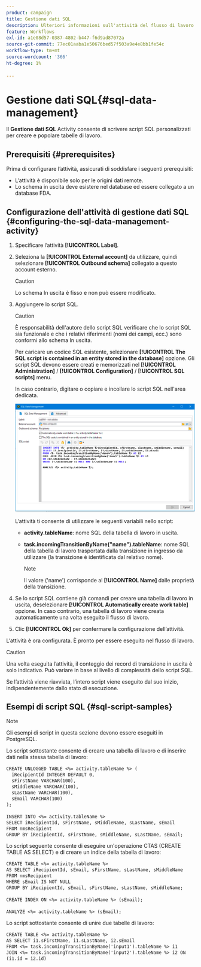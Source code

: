 ```yaml
---
product: campaign
title: Gestione dati SQL
description: Ulteriori informazioni sull'attività del flusso di lavoro di Gestione dati SQL
feature: Workflows
exl-id: a1e08d57-0387-4802-b447-f6d9ad87072a
source-git-commit: 77ec01aaba1e50676bed57f503a9e4e8bb1fe54c
workflow-type: tm+mt
source-wordcount: '366'
ht-degree: 1%

---
```


# Gestione dati SQL{#sql-data-management}

Il **Gestione dati SQL** Activity consente di scrivere script SQL personalizzati per creare e popolare tabelle di lavoro.

## Prerequisiti {#prerequisites}

Prima di configurare l’attività, assicurati di soddisfare i seguenti prerequisiti:

* L’attività è disponibile solo per le origini dati remote.
* Lo schema in uscita deve esistere nel database ed essere collegato a un database FDA.


## Configurazione dell&#39;attività di gestione dati SQL {#configuring-the-sql-data-management-activity}

1. Specificare l’attività **[!UICONTROL Label]**.
1. Seleziona la **[!UICONTROL External account]** da utilizzare, quindi selezionare **[!UICONTROL Outbound schema]** collegato a questo account esterno.

   >[!CAUTION]
   >
   >Lo schema In uscita è fisso e non può essere modificato.

1. Aggiungere lo script SQL.

   >[!CAUTION]
   >
   >È responsabilità dell&#39;autore dello script SQL verificare che lo script SQL sia funzionale e che i relativi riferimenti (nomi dei campi, ecc.) sono conformi allo schema In uscita.

   Per caricare un codice SQL esistente, selezionare **[!UICONTROL The SQL script is contained in an entity stored in the database]** opzione. Gli script SQL devono essere creati e memorizzati nel **[!UICONTROL Administration]** / **[!UICONTROL Configuration]** / **[!UICONTROL SQL scripts]** menu.

   In caso contrario, digitare o copiare e incollare lo script SQL nell&#39;area dedicata.

   ![](assets/sql_datamanagement.png)

   L’attività ti consente di utilizzare le seguenti variabili nello script:

   * **activity.tableName**: nome SQL della tabella di lavoro in uscita.
   * **task.incomingTransitionByName(&quot;name&quot;).tableName**: nome SQL della tabella di lavoro trasportata dalla transizione in ingresso da utilizzare (la transizione è identificata dal relativo nome).

      >[!NOTE]
      >
      >Il valore (&#39;name&#39;) corrisponde al **[!UICONTROL Name]** dalle proprietà della transizione.

1. Se lo script SQL contiene già comandi per creare una tabella di lavoro in uscita, deselezionare **[!UICONTROL Automatically create work table]** opzione. In caso contrario, una tabella di lavoro viene creata automaticamente una volta eseguito il flusso di lavoro.
1. Clic **[!UICONTROL Ok]** per confermare la configurazione dell’attività.

L’attività è ora configurata. È pronto per essere eseguito nel flusso di lavoro.

>[!CAUTION]
>
>Una volta eseguita l’attività, il conteggio dei record di transizione in uscita è solo indicativo. Può variare in base al livello di complessità dello script SQL.
>  
>Se l’attività viene riavviata, l’intero script viene eseguito dal suo inizio, indipendentemente dallo stato di esecuzione.

## Esempi di script SQL {#sql-script-samples}

>[!NOTE]
>
>Gli esempi di script in questa sezione devono essere eseguiti in PostgreSQL.

Lo script sottostante consente di creare una tabella di lavoro e di inserire dati nella stessa tabella di lavoro:

```
CREATE UNLOGGED TABLE <%= activity.tableName %> (
  iRecipientId INTEGER DEFAULT 0,
  sFirstName VARCHAR(100),
  sMiddleName VARCHAR(100),
  sLastName VARCHAR(100),
  sEmail VARCHAR(100)
);

INSERT INTO <%= activity.tableName %>
SELECT iRecipientId, sFirstName, sMiddleName, sLastName, sEmail
FROM nmsRecipient
GROUP BY iRecipientId, sFirstName, sMiddleName, sLastName, sEmail;
```

Lo script seguente consente di eseguire un&#39;operazione CTAS (CREATE TABLE AS SELECT) e di creare un indice della tabella di lavoro:

```
CREATE TABLE <%= activity.tableName %>
AS SELECT iRecipientId, sEmail, sFirstName, sLastName, sMiddleName
FROM nmsRecipient
WHERE sEmail IS NOT NULL
GROUP BY iRecipientId, sEmail, sFirstName, sLastName, sMiddleName;

CREATE INDEX ON <%= activity.tableName %> (sEmail);

ANALYZE <%= activity.tableName %> (sEmail);
```

Lo script sottostante consente di unire due tabelle di lavoro:

```
CREATE TABLE <%= activity.tableName %>
AS SELECT i1.sFirstName, i1.sLastName, i2.sEmail
FROM <%= task.incomingTransitionByName('input1').tableName %> i1
JOIN <%= task.incomingTransitionByName('input2').tableName %> i2 ON (i1.id = i2.id)
```
